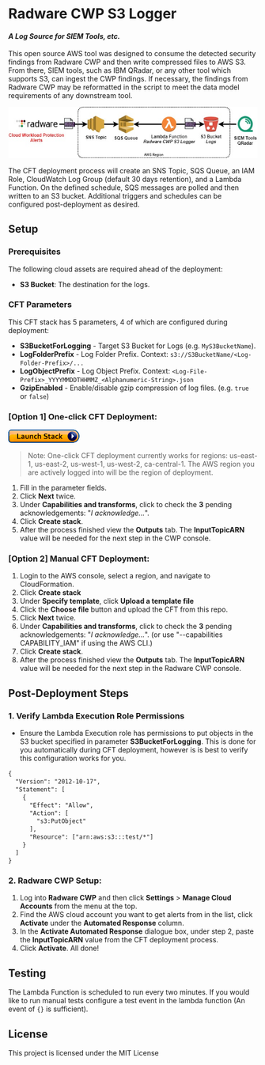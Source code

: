 # Radware CWP S3 Logger
#### _A Log Source for SIEM Tools, etc._

This open source AWS tool was designed to consume the detected security findings from Radware CWP and then write compressed files to AWS S3. From there, SIEM tools, such as IBM QRadar, or any other tool which supports S3, can ingest the CWP findings. If necessary, the findings from Radware CWP may be reformatted in the script to meet the data model requirements of any downstream tool.

<img src="docs/pictures/Radware_CWP_S3_Logger.jpg">

The CFT deployment process will create an SNS Topic, SQS Queue, an IAM Role, CloudWatch Log Group (default 30 days retention), and a Lambda Function. On the defined schedule, SQS messages are polled and then written to an S3 bucket. Additional triggers and schedules can be configured post-deployment as desired. 

## Setup
### Prerequisites

The following cloud assets are required ahead of the deployment:
- **S3 Bucket**: The destination for the logs.

### CFT Parameters
This CFT stack has 5 parameters, 4 of which are configured during deployment:

- **S3BucketForLogging** - Target S3 Bucket for Logs (e.g. `MyS3BucketName`).
- **LogFolderPrefix** - Log Folder Prefix. Context: `s3://S3BucketName/<Log-Folder-Prefix>/...`
- **LogObjectPrefix** - Log Object Prefix. Context: `<Log-File-Prefix>_YYYYMMDDTHHMMZ_<Alphanumeric-String>.json`
- **GzipEnabled** - Enable/disable gzip compression of log files. (e.g. `true` or `false`)

### [Option 1] One-click CFT Deployment:
[<img src="docs/pictures/cloudformation-launch-stack.png">](https://console.aws.amazon.com/cloudformation/home?#/stacks/new?stackName=RadwareCWP-S3-Logger&templateURL=https://radware-cwp-devops-us-east-1.s3.amazonaws.com/radware_cwp_s3_logger/radware_cwp_s3_logger_cftemplate.yaml)
> Note: One-click CFT deployment currently works for regions: us-east-1, us-east-2, us-west-1, us-west-2, ca-central-1. The AWS region you are actively logged into will be the region of deployment.
1. Fill in the parameter fields. 
1. Click **Next** twice.
1. Under **Capabilities and transforms**, click to check the **3** pending acknowledgements: "_I acknowledge..._".
1. Click **Create stack**.
1. After the process finished view the **Outputs** tab. The **InputTopicARN** value will be needed for the next step in the CWP console.

### [Option 2] Manual CFT Deployment:
1. Login to the AWS console, select a region, and navigate to CloudFormation. 
1. Click **Create stack**
1. Under **Specify template**, click **Upload a template file**
1. Click the **Choose file** button and upload the CFT from this repo.
1. Click **Next** twice.
1. Under **Capabilities and transforms**, click to check the **3** pending acknowledgements: "_I acknowledge..._". (or use "--capabilities CAPABILITY_IAM" if using the AWS CLI.)
1. Click **Create stack**.
1. After the process finished view the **Outputs** tab. The **InputTopicARN** value will be needed for the next step in the Radware CWP console.

## Post-Deployment Steps

### 1. Verify Lambda Execution Role Permissions
* Ensure the Lambda Execution role has permissions to put objects in the S3 bucket specified in parameter **S3BucketForLogging**. This is done for you automatically during CFT deployment, however is is best to verify this configuration works for you.

```
{
  "Version": "2012-10-17",
  "Statement": [
    {
      "Effect": "Allow",
      "Action": [
        "s3:PutObject"
      ],
      "Resource": ["arn:aws:s3:::test/*"]
    }
  ]
}
```

### 2. Radware CWP Setup:
1. Log into **Radware CWP** and then click **Settings** > **Manage Cloud Accounts** from the menu at the top. 
1. Find the AWS cloud account you want to get alerts from in the list, click **Activate** under the **Automated Response** column.
1. In the **Activate Automated Response** dialogue box, under step 2, paste the **InputTopicARN** value from the CFT deployment process. 
1. Click **Activate**.
All done!

## Testing
The Lambda Function is scheduled to run every two minutes. If you would like to run manual tests configure a test event in the lambda function (An event of `{}` is sufficient).

## License

This project is licensed under the MIT License
